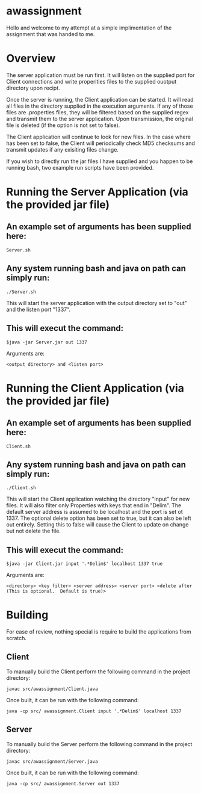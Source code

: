 # awassignment

Hello and welcome to my attempt at a simple implimentation of the assignment that was handed to me.

# Overview
The server application must be run first. It will listen on the supplied port for Client connections and write 
properities files to the supplied ouotput directory upon recipt.

Once the server is running, the Client application can be started. It will read all files in the directory supplied
in the execution arguments. If any of those files are .properties files, they will be filtered based on the 
supplied regex and transmit them to the server application. Upon transmission, the original file is deleted (if 
the <delete after> option is not set to false). 

The Client application will continue to look for new files. In the case where <delete after> has been set to false, 
the Client will periodically check MD5 checksums and transmit updates if any exisiting files change.

If you wish to directly run the jar files I have supplied and you happen to be running bash, two example run scripts have been provided.

# Running the Server Application (via the provided jar file)
## An example set of arguments has been supplied here:
`Server.sh`

## Any system running bash and java on path can simply run:
`./Server.sh`

This will start the server application with the output directory set to "out" and the listen port "1337".

## This will execut the command:
`$java -jar Server.jar out 1337`

Arguments are: 

`<output directory> and <listen port>`


# Running the Client Application (via the provided jar file) 
## An example set of arguments has been supplied here:

`Client.sh`

## Any system running bash and java on path can simply run:

`./Client.sh`

This will start the Client application watching the directory "input" for new files. It will also filter only 
Properties with keys that end in "Delim". The default server address is assumed to be localhost and the port 
is set ot 1337. The optional delete option has been set to true, but it can also be left out entirely. 
Setting this to false will cause the Client to update on change but not delete the file.

## This will execut the command:

`$java -jar Client.jar input '.*Delim$' localhost 1337 true`

Arguments are: 

`<directory> <key filter> <server address> <server port> <delete after (This is optional.  Default is true)>`


# Building 
For ease of review, nothing special is require to build the applications from scratch.

## Client
To manually build the Client perform the following command in the project directory:

`javac src/awassignment/Client.java`

Once built, it can be run with the following command:

`java -cp src/ awassignment.Client input '.*Delim$' localhost 1337`


## Server
To manually build the Server perform the following command in the project directory:

`javac src/awassignment/Server.java`

Once built, it can be run with the following command:

`java -cp src/ awassignment.Server out 1337`

